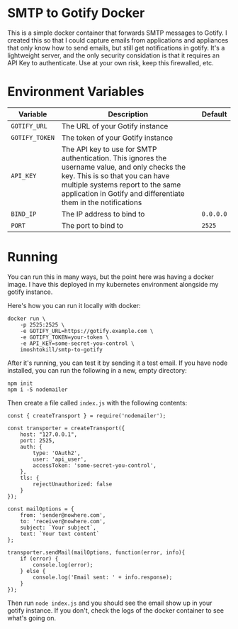 # SMTP to Gotify Docker
This is a simple docker container that forwards SMTP messages to Gotify.  I created this so that I could capture emails from applications and appliances that only know how to send emails, but still get notifications in gotify.  It's a lightweight server, and the only security considation is that it requires an API Key to authenticate.  Use at your own risk, keep this firewalled, etc.

# Environment Variables
| Variable | Description | Default |
| --- | --- | --- |
| `GOTIFY_URL` | The URL of your Gotify instance |  |
| `GOTIFY_TOKEN` | The token of your Gotify instance |  |
| `API_KEY` | The API key to use for SMTP authentication.  This ignores the username value, and only checks the key.  This is so that you can have multiple systems report to the same application in Gotify and differentiate them in the notifications |  |
| `BIND_IP` | The IP address to bind to | `0.0.0.0` |
| `PORT` | The port to bind to | `2525` |

# Running
You can run this in many ways, but the point here was having a docker image.  I have this deployed in my kubernetes environment alongside my gotify instance. 

Here's how you can run it locally with docker:
```
docker run \
    -p 2525:2525 \
    -e GOTIFY_URL=https://gotify.example.com \
    -e GOTIFY_TOKEN=your-token \
    -e API_KEY=some-secret-you-control \
    imoshtokill/smtp-to-gotify
```

After it's running, you can test it by sending it a test email.  If you have node installed, you can run the following in a new, empty directory:

```
npm init
npm i -S nodemailer
```

Then create a file called `index.js` with the following contents:

```
const { createTransport } = require('nodemailer');

const transporter = createTransport({
    host: "127.0.0.1",
    port: 2525,
    auth: {
        type: 'OAuth2',
        user: 'api_user',
        accessToken: 'some-secret-you-control',
    },
    tls: {
        rejectUnauthorized: false
    }
});

const mailOptions = {
    from: 'sender@nowhere.com',
    to: 'receiver@nowhere.com',
    subject: `Your subject`,
    text: `Your text content`
};

transporter.sendMail(mailOptions, function(error, info){
    if (error) {
        console.log(error);
    } else {
        console.log('Email sent: ' + info.response);
    }
});
```

Then run `node index.js` and you should see the email show up in your gotify instance.  If you don't, check the logs of the docker container to see what's going on.
